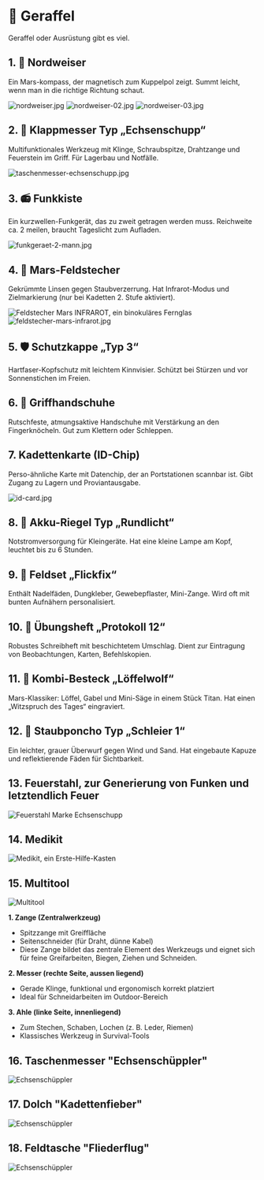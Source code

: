 # 🎒 Geraffel

Geraffel oder Ausrüstung gibt es viel.

## 1. 🧭 Nordweiser

Ein Mars-kompass, der magnetisch zum Kuppelpol zeigt. Summt leicht, wenn man in die richtige Richtung schaut.

![nordweiser.jpg](../_images/geraffel/nordweiser.jpg) ![nordweiser-02.jpg](../_images/geraffel/nordweiser-02.jpg) ![nordweiser-03.jpg](../_images/geraffel/nordweiser-03.jpg)


## 2. 🔪 Klappmesser Typ „Echsenschupp“

Multifunktionales Werkzeug mit Klinge, Schraubspitze, Drahtzange und Feuerstein im Griff. Für Lagerbau und Notfälle.

![taschenmesser-echsenschupp.jpg](../_images/geraffel/taschenmesser-echsenschupp.jpg)

## 3. 📻 Funkkiste

Ein kurzwellen-Funkgerät, das zu zweit getragen werden muss. Reichweite ca. 2 meilen, braucht Tageslicht zum Aufladen.

![funkgeraet-2-mann.jpg](../_images/geraffel/funkgeraet-2-mann.jpg)

## 4. 🔭 Mars-Feldstecher

Gekrümmte Linsen gegen Staubverzerrung. Hat Infrarot-Modus und Zielmarkierung (nur bei Kadetten 2. Stufe aktiviert).

![Feldstecher Mars INFRAROT, ein binokuläres Fernglas](../_images/geraffel/feldstecher-mars-infrarot.jpg)
![feldstecher-mars-infrarot.jpg](../_images/geraffel/feldstecher-mars-infrarot.jpg)
## 5. 🛡️ Schutzkappe „Typ 3“

Hartfaser-Kopfschutz mit leichtem Kinnvisier. Schützt bei Stürzen und vor Sonnenstichen im Freien.

## 6. 🧤 Griffhandschuhe

Rutschfeste, atmungsaktive Handschuhe mit Verstärkung an den Fingerknöcheln. Gut zum Klettern oder Schleppen.

## 7. Kadettenkarte (ID-Chip)

Perso-ähnliche Karte mit Datenchip, der an Portstationen scannbar ist. Gibt Zugang zu Lagern und Proviantausgabe.

![id-card.jpg](../_images/geraffel/id-card.jpg)

## 8. 🔋 Akku-Riegel Typ „Rundlicht“

Notstromversorgung für Kleingeräte. Hat eine kleine Lampe am Kopf, leuchtet bis zu 6 Stunden.

## 9. 🧵 Feldset „Flickfix“

Enthält Nadelfäden, Dungkleber, Gewebepflaster, Mini-Zange. Wird oft mit bunten Aufnähern personalisiert.

## 10. 📒 Übungsheft „Protokoll 12“

Robustes Schreibheft mit beschichtetem Umschlag. Dient zur Eintragung von Beobachtungen, Karten, Befehlskopien.

## 11. 🥄 Kombi-Besteck „Löffelwolf“

Mars-Klassiker: Löffel, Gabel und Mini-Säge in einem Stück Titan. Hat einen „Witzspruch des Tages“ eingraviert.

## 12. 🥼 Staubponcho Typ „Schleier 1“

Ein leichter, grauer Überwurf gegen Wind und Sand. Hat eingebaute Kapuze und reflektierende Fäden für Sichtbarkeit.

## 13. Feuerstahl, zur Generierung von Funken und letztendlich Feuer

![Feuerstahl Marke Echsenschupp](../_images/geraffel/feuerstahl-marke-echsenschupp.jpg)

## 14. Medikit

![Medikit, ein Erste-Hilfe-Kasten](../_images/technologie/medizin/medikit-03.jpg)

## 15. Multitool

![Multitool](../_images/geraffel/multitool.jpg)

**1. Zange (Zentralwerkzeug)**

* Spitzzange mit Greiffläche
* Seitenschneider (für Draht, dünne Kabel)
* Diese Zange bildet das zentrale Element des Werkzeugs und eignet sich für feine Greifarbeiten, Biegen, Ziehen und Schneiden.

**2. Messer (rechte Seite, aussen liegend)**

* Gerade Klinge, funktional und ergonomisch korrekt platziert
* Ideal für Schneidarbeiten im Outdoor-Bereich

**3. Ahle (linke Seite, innenliegend)**

* Zum Stechen, Schaben, Lochen (z. B. Leder, Riemen)
* Klassisches Werkzeug in Survival-Tools

## 16. Taschenmesser "Echsenschüppler"

![Echsenschüppler](../_images/geraffel/echsenschueppler.jpg)

## 17. Dolch "Kadettenfieber"

![Echsenschüppler](../_images/geraffel/dolch-kadettenfieber.jpg)

## 18. Feldtasche "Fliederflug"

![Echsenschüppler](../_images/geraffel/feldtasche-flieder-flug.jpg)
